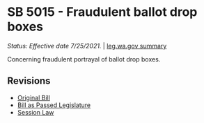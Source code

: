 # SB 5015 - Fraudulent ballot drop boxes
*Status: Effective date 7/25/2021.* | [leg.wa.gov summary](https://app.leg.wa.gov/billsummary?BillNumber=5015&Year=2021)

Concerning fraudulent portrayal of ballot drop boxes.

## Revisions
* [Original Bill](1/)
* [Bill as Passed Legislature](1/)
* [Session Law](1/)